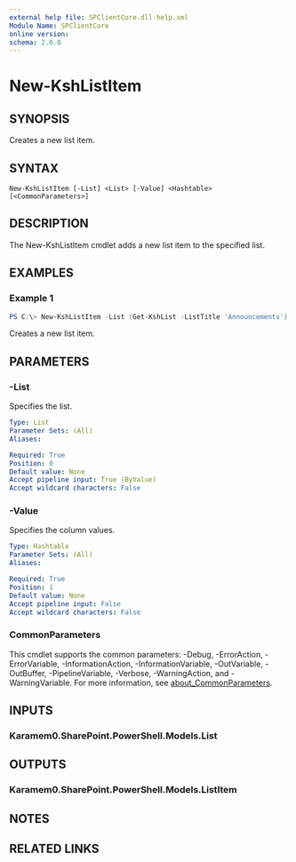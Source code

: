 ```yaml
---
external help file: SPClientCore.dll-help.xml
Module Name: SPClientCore
online version:
schema: 2.0.0
---
```


# New-KshListItem

## SYNOPSIS
Creates a new list item.

## SYNTAX

```
New-KshListItem [-List] <List> [-Value] <Hashtable> [<CommonParameters>]
```

## DESCRIPTION
The New-KshListItem cmdlet adds a new list item to the specified list.

## EXAMPLES

### Example 1
```powershell
PS C:\> New-KshListItem -List (Get-KshList -ListTitle 'Announcements') -Value @{ 'Title' = 'A Happy New Year' }
```

Creates a new list item.

## PARAMETERS

### -List
Specifies the list.

```yaml
Type: List
Parameter Sets: (All)
Aliases:

Required: True
Position: 0
Default value: None
Accept pipeline input: True (ByValue)
Accept wildcard characters: False
```

### -Value
Specifies the column values.

```yaml
Type: Hashtable
Parameter Sets: (All)
Aliases:

Required: True
Position: 1
Default value: None
Accept pipeline input: False
Accept wildcard characters: False
```

### CommonParameters
This cmdlet supports the common parameters: -Debug, -ErrorAction, -ErrorVariable, -InformationAction, -InformationVariable, -OutVariable, -OutBuffer, -PipelineVariable, -Verbose, -WarningAction, and -WarningVariable. For more information, see [about_CommonParameters](http://go.microsoft.com/fwlink/?LinkID=113216).

## INPUTS

### Karamem0.SharePoint.PowerShell.Models.List

## OUTPUTS

### Karamem0.SharePoint.PowerShell.Models.ListItem

## NOTES

## RELATED LINKS
